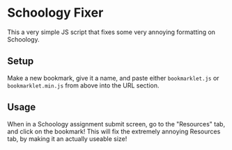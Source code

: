 # Schoology Fixer

This a very simple JS script that fixes some very annoying formatting on Schoology.

## Setup
Make a new bookmark, give it a name, and paste either `bookmarklet.js` or `bookmarklet.min.js` from above into the URL section.

## Usage
When in a Schoology assignment submit screen, go to the "Resources" tab, and click on the bookmark! This will fix the extremely annoying Resources tab, by making it an actually useable size!